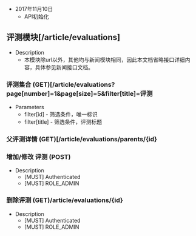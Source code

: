 + 2017年11月10日
    + API初始化

## 评测模块[/article/evaluations]
+ Description
    + 本模块除url以外，其他均与新闻模块相同，因此本文档省略接口详细内容，具体参见新闻接口文档。

### 评测集合 (GET)[/article/evaluations?page[number]=1&page[size]=5&filter[title]=评测

+ Parameters
    + filter[id] - 筛选条件，唯一标识
    + filter[title] - 筛选条件，评测标题

### 父评测详情 (GET)[/article/evaluations/parents/{id}

### 增加/修改 评测 (POST)

+ Description
    + [MUST] Authenticated
    + [MUST] ROLE_ADMIN

### 删除评测 (GET)/article/evaluations/{id}
+ Description
    + [MUST] Authenticated
    + [MUST] ROLE_ADMIN